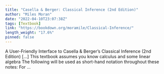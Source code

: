 ```yaml
---
title: "Casella & Berger: Classical Inference (2nd Edition)"
author: "Miles Moran"
date: "2022-04-10T23:07:38Z"
tags: [Textbook]
link: "https://bookdown.org/moramile/Classical-Inference/"
length_weight: "17.6%"
pinned: false
---
```


A User-Friendly Interface to Casella & Berger’s Classical Inference (2nd Edition) [...] This textbook assumes you know calculus and some linear algebra The following will be used as short-hand notation throughout these notes: For ...
